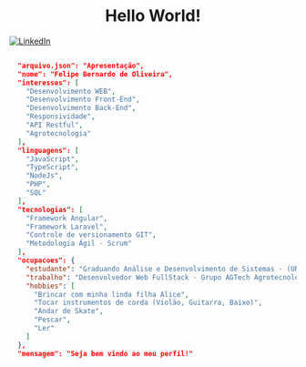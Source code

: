 <h1 align="center">Hello World!</h1> 

<a href="https://www.linkedin.com/in/felipe-bernardo-de-oliveira-5b93a3274/" target="_blank"><img src="https://img.shields.io/badge/LinkedIn-%230077B5.svg?&style=flat-square&logo=linkedin&logoColor=white" alt="LinkedIn">

```json

  "arquivo.json": "Apresentação",
  "nome": "Felipe Bernardo de Oliveira",
  "interesses": [
    "Desenvolvimento WEB",
    "Desenvolvimento Front-End",
    "Desenvolvimento Back-End",
    "Responsividade",
    "API Restful",
    "Agrotecnologia"
  ],
  "linguagens": [
    "JavaScript",
    "TypeScript",
    "NodeJs",
    "PHP",
    "SQL"
  ],
  "tecnologias": [
    "Framework Angular",
    "Framework Laravel",
    "Controle de versionamento GIT",
    "Metodologia Ágil - Scrum"
  ],
  "ocupacoes": {
    "estudante": "Graduando Análise e Desenvolvimento de Sistemas - (UNIP)",
    "trabalho": "Desenvolvedor Web FullStack - Grupo AGTech Agrotecnologia",
    "hobbies": [
      "Brincar com minha linda filha Alice",
      "Tocar instrumentos de corda (Violão, Guitarra, Baixo)",
      "Andar de Skate",
      "Pescar",
      "Ler"
    ]
  },
  "mensagem": "Seja bem vindo ao meu perfil!"

```


